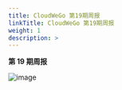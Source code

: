 ```yaml
---
title: CloudWeGo 第19期周报
linkTitle: CloudWeGo 第19期周报
weight: 1
description: >
---
```


**第 19 期周报**

![image](/img/community/weekly_report/CloudWeGo_19th_weekly_report.png)

